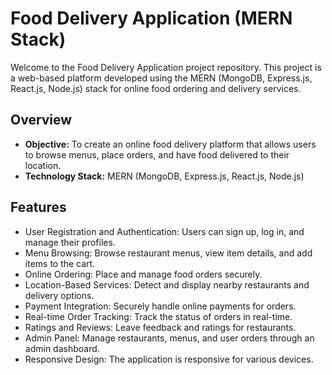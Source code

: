 # Food Delivery Application (MERN Stack)

Welcome to the Food Delivery Application project repository. This project is a web-based platform developed using the MERN (MongoDB, Express.js, React.js, Node.js) stack for online food ordering and delivery services.

## Overview

- **Objective:** To create an online food delivery platform that allows users to browse menus, place orders, and have food delivered to their location.
- **Technology Stack:** MERN (MongoDB, Express.js, React.js, Node.js)

## Features

- User Registration and Authentication: Users can sign up, log in, and manage their profiles.
- Menu Browsing: Browse restaurant menus, view item details, and add items to the cart.
- Online Ordering: Place and manage food orders securely.
- Location-Based Services: Detect and display nearby restaurants and delivery options.
- Payment Integration: Securely handle online payments for orders.
- Real-time Order Tracking: Track the status of orders in real-time.
- Ratings and Reviews: Leave feedback and ratings for restaurants.
- Admin Panel: Manage restaurants, menus, and user orders through an admin dashboard.
- Responsive Design: The application is responsive for various devices.
